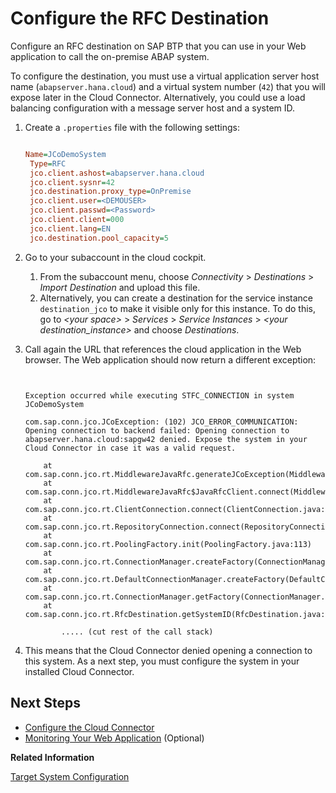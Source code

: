 <!-- loio296f4576823a44e68a5fef515c27fa0f -->

# Configure the RFC Destination

Configure an RFC destination on SAP BTP that you can use in your Web application to call the on-premise ABAP system.

To configure the destination, you must use a virtual application server host name \(`abapserver.hana.cloud`\) and a virtual system number \(`42`\) that you will expose later in the Cloud Connector. Alternatively, you could use a load balancing configuration with a message server host and a system ID.

1.  Create a `.properties` file with the following settings:

    ```ini
    
    Name=JCoDemoSystem 
     Type=RFC 
     jco.client.ashost=abapserver.hana.cloud 
     jco.client.sysnr=42 
     jco.destination.proxy_type=OnPremise
     jco.client.user=<DEMOUSER> 
     jco.client.passwd=<Password> 
     jco.client.client=000 
     jco.client.lang=EN 
     jco.destination.pool_capacity=5
    
    ```

2.  Go to your subaccount in the cloud cockpit.
    1.  From the subaccount menu, choose *Connectivity* \> *Destinations* \> *Import Destination* and upload this file.
    2.  Alternatively, you can create a destination for the service instance `destination_jco` to make it visible only for this instance. To do this, go to *<your space\>* \> *Services* \> *Service Instances* \> *<your destination\_instance\>* and choose *Destinations*.

3.  Call again the URL that references the cloud application in the Web browser. The Web application should now return a different exception:

    ```
    
    
    Exception occurred while executing STFC_CONNECTION in system JCoDemoSystem 
    
    com.sap.conn.jco.JCoException: (102) JCO_ERROR_COMMUNICATION: Opening connection to backend failed: Opening connection to abapserver.hana.cloud:sapgw42 denied. Expose the system in your Cloud Connector in case it was a valid request.
    
        at com.sap.conn.jco.rt.MiddlewareJavaRfc.generateJCoException(MiddlewareJavaRfc.java:487)
        at com.sap.conn.jco.rt.MiddlewareJavaRfc$JavaRfcClient.connect(MiddlewareJavaRfc.java:1216)
        at com.sap.conn.jco.rt.ClientConnection.connect(ClientConnection.java:700)
        at com.sap.conn.jco.rt.RepositoryConnection.connect(RepositoryConnection.java:72)
        at com.sap.conn.jco.rt.PoolingFactory.init(PoolingFactory.java:113)
        at com.sap.conn.jco.rt.ConnectionManager.createFactory(ConnectionManager.java:426)
        at com.sap.conn.jco.rt.DefaultConnectionManager.createFactory(DefaultConnectionManager.java:46)
        at com.sap.conn.jco.rt.ConnectionManager.getFactory(ConnectionManager.java:376)
        at com.sap.conn.jco.rt.RfcDestination.getSystemID(RfcDestination.java:1101)
    
            ..... (cut rest of the call stack)
    
    ```

4.  This means that the Cloud Connector denied opening a connection to this system. As a next step, you must configure the system in your installed Cloud Connector.



<a name="loio296f4576823a44e68a5fef515c27fa0f__section_xsy_nkc_cgb"/>

## Next Steps

-   [Configure the Cloud Connector](configure-the-cloud-connector-783a96e.md)
-   [Monitoring Your Web Application](monitoring-your-web-application-e2ce724.md) \(Optional\)

**Related Information**  


[Target System Configuration](target-system-configuration-ab6eac9.md "Learn about the JCo properties you can use to configure the target sytem information in an RFC destination.")

